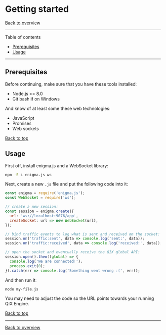 # Getting started

[Back to overview](./README.md#overview)

---

Table of contents

- [Prerequisites](#prerequisites)
- [Usage](#usage)

---

## Prerequisites

Before continuing, make sure that you have these tools installed:

* Node.js >= 8.0
* Git bash if on Windows

And know of at least some these web technologies:

* JavaScript
* Promises
* Web sockets

[Back to top](#getting-started)

## Usage

First off, install enigma.js and a WebSocket library:

```sh
npm -S i enigma.js ws
```

Next, create a new `.js` file and put the following code into it:

```js
const enigma = require('enigma.js');
const WebSocket = require('ws');

// create a new session:
const session = enigma.create({
  url: 'ws://localhost:9076/app',
  createSocket: url => new WebSocket(url),
});

// bind traffic events to log what is sent and received on the socket:
session.on('traffic:sent', data => console.log('sent:', data));
session.on('traffic:received', data => console.log('received:', data));

// open the socket and eventually receive the QIX global API:
session.open().then((global) => {
  console.log('We are connected!');
  process.exit(0);
}).catch(err => console.log('Something went wrong :(', err));
```

And then run it:

```sh
node my-file.js
```

You may need to adjust the code so the URL points towards your running QIX Engine.

[Back to top](#getting-started)

---

[Back to overview](./README.md#overview)
